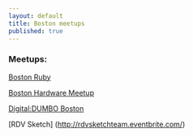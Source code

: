 ```yaml
---
layout: default
title: Boston meetups
published: true
---
```


### Meetups:

[Boston Ruby](http://bostonrb.org/) 

[Boston Hardware Meetup](http://www.meetup.com/Boston-Hardware-Startup-Meetup/)

[Digital:DUMBO Boston](http://boston.digitaldumbo.com/)

[RDV Sketch] (http://rdvsketchteam.eventbrite.com/)